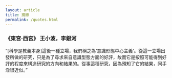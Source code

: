 ```yaml
---
layout: article
title: 摘錄
permalink: /quotes.html
---
```


### 《東宮·西宮》 王小波，李銀河
“[科學是教義本身]這後一種立場，我們稱之為‘意識形態中心主義’。從這一立場出發所做的研究，只是為了尋求來自意識型態方面的好評，故而它是按照可能得到好評的程度來構造研究的方向和結果的。從事這種研究，因為預知了它的結果，同手淫很近似。”
